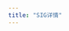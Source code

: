 ```yaml
---
title: "SIG详情"
---
```

<script setup lang="ts">
  import TheSigDetail from "@/views/sig/sig-detail/TheSigDetail.vue"
</script>

<TheSigDetail />
